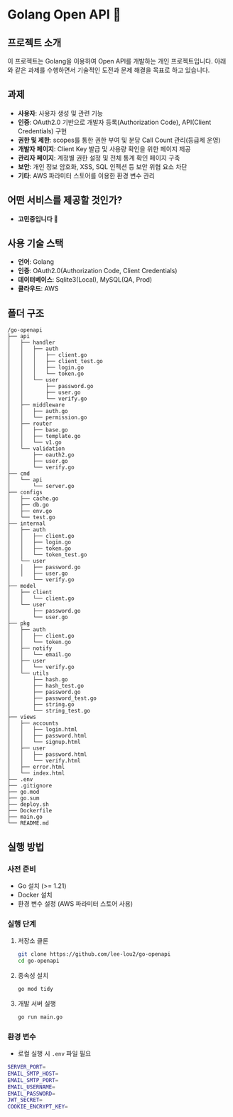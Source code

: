 # Golang Open API 🚀

## 프로젝트 소개
이 프로젝트는 Golang을 이용하여 Open API를 개발하는 개인 프로젝트입니다. 아래와 같은 과제를 수행하면서 기술적인 도전과 문제 해결을 목표로 하고 있습니다.

## 과제
- **사용자**: 사용자 생성 및 관련 기능
- **인증**: OAuth2.0 기반으로 개발자 등록(Authorization Code), API(Client Credentials) 구현
- **권한 및 제한**: scopes를 통한 권한 부여 및 분당 Call Count 관리(등급제 운영)
- **개발자 페이지**: Client Key 발급 및 사용량 확인을 위한 페이지 제공
- **관리자 페이지**: 계정별 권한 설정 및 전체 통계 확인 페이지 구축
- **보안**: 개인 정보 암호화, XSS, SQL 인젝션 등 보안 위협 요소 차단
- **기타**: AWS 파라미터 스토어를 이용한 환경 변수 관리

## 어떤 서비스를 제공할 것인가?
- **고민중입니다 🧐**

## 사용 기술 스택
- **언어**: Golang
- **인증**: OAuth2.0(Authorization Code, Client Credentials)
- **데이터베이스**: Sqlite3(Local), MySQL(QA, Prod)
- **클라우드**: AWS

## 폴더 구조
```
/go-openapi
├── api
│   ├── handler
│   │   ├── auth
│   │   │   ├── client.go
│   │   │   ├── client_test.go
│   │   │   ├── login.go
│   │   │   └── token.go
│   │   └── user
│   │       ├── password.go
│   │       ├── user.go
│   │       └── verify.go
│   ├── middleware
│   │   ├── auth.go
│   │   └── permission.go
│   ├── router
│   │   ├── base.go
│   │   ├── template.go
│   │   └── v1.go
│   └── validation
│       ├── oauth2.go
│       ├── user.go
│       └── verify.go
├── cmd
│   └── api
│       └── server.go
├── configs
│   ├── cache.go
│   ├── db.go
│   ├── env.go
│   └── test.go
├── internal
│   ├── auth
│   │   ├── client.go
│   │   ├── login.go
│   │   ├── token.go
│   │   └── token_test.go
│   └── user
│   │   ├── password.go
│   │   ├── user.go
│       └── verify.go
├── model
│   ├── client
│   │   └── client.go
│   └── user
│       ├── password.go
│       └── user.go
├── pkg
│   ├── auth
│   │   ├── client.go
│   │   └── token.go
│   ├── notify
│   │   └── email.go
│   ├── user
│   │   └── verify.go
│   └── utils
│       ├── hash.go
│       ├── hash_test.go
│       ├── password.go
│       ├── password_test.go
│       ├── string.go
│       └── string_test.go
├── views
│   ├── accounts
│   │   ├── login.html
│   │   ├── password.html
│   │   └── signup.html
│   ├── user
│   │   ├── password.html
│   │   └── verify.html
│   ├── error.html
│   └── index.html
├── .env
├── .gitignore
├── go.mod
├── go.sum
├── deploy.sh
├── Dockerfile
├── main.go
└── README.md
```

## 실행 방법
### 사전 준비
- Go 설치 (>= 1.21)
- Docker 설치
- 환경 변수 설정 (AWS 파라미터 스토어 사용)

### 실행 단계
1. 저장소 클론
   ```sh
   git clone https://github.com/lee-lou2/go-openapi
   cd go-openapi
   ```

2. 종속성 설치
   ```sh
   go mod tidy
   ```

3. 개발 서버 실행
   ```sh
   go run main.go
   ```

### 환경 변수
- 로컬 실행 시 `.env` 파일 필요
```sh
SERVER_PORT=
EMAIL_SMTP_HOST=
EMAIL_SMTP_PORT=
EMAIL_USERNAME=
EMAIL_PASSWORD=
JWT_SECRET=
COOKIE_ENCRYPT_KEY=
```